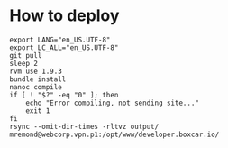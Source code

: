 # How to deploy

    export LANG="en_US.UTF-8"
    export LC_ALL="en_US.UTF-8"
    git pull
    sleep 2
    rvm use 1.9.3
    bundle install
    nanoc compile
    if [ ! "$?" -eq "0" ]; then
    	echo "Error compiling, not sending site..."
	    exit 1
    fi
    rsync --omit-dir-times -rltvz output/ mremond@webcorp.vpn.p1:/opt/www/developer.boxcar.io/
